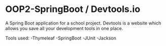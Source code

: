 # OOP2-SpringBoot / Devtools.io
A Spring Boot application for a school project. 
Devtools is a website which allows you save all your development tools in one place.


Tools used: 
-Thymeleaf
-SpringBoot 
-JUnit
-Jackson
